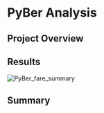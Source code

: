# PyBer Analysis

## Project Overview



## Results






![PyBer_fare_summary](https://user-images.githubusercontent.com/111674383/195526799-6c1f7710-cab2-4c0c-b81b-326ab63091ae.png)


## Summary
